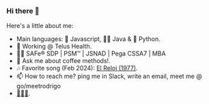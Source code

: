 ### Hi there 👋 

Here's a little about me:
- Main languages: 🌽 Javascript, 🧙‍♂️ Java & 🐍 Python.
- 🚀 Working @ Telus Health.
- 🐱‍🏍 SAFe® SDP | PSM™ | JSNAD | Pega CSSA7 | MBA
- 💬 Ask me about coffee methods!.
- 🎶 Favorite song (Feb 2024): [El Reloj (1977)](https://www.youtube.com/watch?v=OfG-QIlX7Vk).
- 📫 How to reach me? ping me in Slack, write an email, meet me @ go/meetrodrigo
- [🦆🦆🦆](https://duckduckgo.com/spread).
